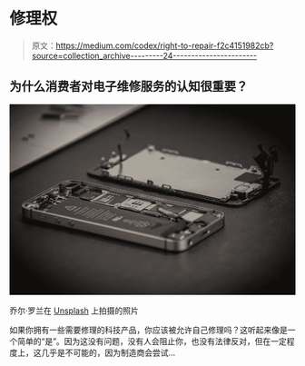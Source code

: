 # 修理权

> 原文：<https://medium.com/codex/right-to-repair-f2c4151982cb?source=collection_archive---------24----------------------->

## 为什么消费者对电子维修服务的认知很重要？

![](img/e2f01dd8b845e3ac30c16e8709d2b1e7.png)

乔尔·罗兰在 [Unsplash](https://unsplash.com/photos/MCL2xxjZJvs) 上拍摄的照片

如果你拥有一些需要修理的科技产品，你应该被允许自己修理吗？这听起来像是一个简单的“是”。因为这没有问题，没有人会阻止你，也没有法律反对，但在一定程度上，这几乎是不可能的，因为制造商会尝试…